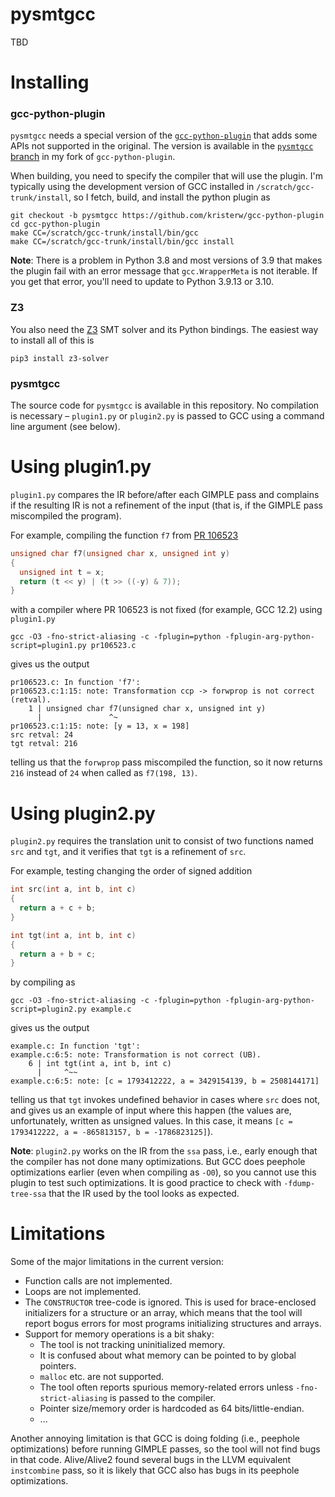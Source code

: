 # pysmtgcc
TBD

# Installing
### gcc-python-plugin
`pysmtgcc` needs a special version of the [`gcc-python-plugin`](https://github.com/davidmalcolm/gcc-python-plugin) that adds some APIs not supported in the original. The version is available in the [`pysmtgcc` branch](https://github.com/kristerw/gcc-python-plugin/tree/pysmtgcc) in my fork of `gcc-python-plugin`.

When building, you need to specify the compiler that will use the plugin. I'm typically using the development version of GCC installed in `/scratch/gcc-trunk/install`, so I fetch, build, and install the python plugin as
```
git checkout -b pysmtgcc https://github.com/kristerw/gcc-python-plugin
cd gcc-python-plugin
make CC=/scratch/gcc-trunk/install/bin/gcc
make CC=/scratch/gcc-trunk/install/bin/gcc install
```
**Note**: There is a problem in Python 3.8 and most versions of 3.9 that makes the plugin fail with an error message that `gcc.WrapperMeta` is not iterable. If you get that error, you'll need to update to Python 3.9.13 or 3.10.

### Z3
You also need the [Z3](https://github.com/Z3Prover/z3) SMT solver and its Python bindings. The easiest way to install all of this is
```
pip3 install z3-solver
```

### pysmtgcc
The source code for `pysmtgcc` is available in this repository. No compilation is necessary – `plugin1.py` or `plugin2.py` is passed to GCC using a command line argument (see below).

# Using plugin1.py
`plugin1.py` compares the IR before/after each GIMPLE pass and complains if the resulting IR is not a refinement of the input (that is, if the GIMPLE pass miscompiled the program).

For example, compiling the function `f7` from [PR 106523](https://gcc.gnu.org/bugzilla/show_bug.cgi?id=106523)
```c
unsigned char f7(unsigned char x, unsigned int y)
{
  unsigned int t = x;
  return (t << y) | (t >> ((-y) & 7));
}
```
with a compiler where PR 106523 is not fixed (for example, GCC 12.2) using `plugin1.py`
```
gcc -O3 -fno-strict-aliasing -c -fplugin=python -fplugin-arg-python-script=plugin1.py pr106523.c
```
gives us the output
```
pr106523.c: In function 'f7':
pr106523.c:1:15: note: Transformation ccp -> forwprop is not correct (retval).
    1 | unsigned char f7(unsigned char x, unsigned int y)
      |               ^~
pr106523.c:1:15: note: [y = 13, x = 198]
src retval: 24
tgt retval: 216
```
telling us that the `forwprop` pass miscompiled the function, so it now returns `216` instead of `24` when called as `f7(198, 13)`.


# Using plugin2.py
`plugin2.py` requires the translation unit to consist of two functions named `src` and `tgt`, and it verifies that `tgt` is a refinement of `src`.

For example, testing changing the order of signed addition
```c
int src(int a, int b, int c)
{
  return a + c + b;
}

int tgt(int a, int b, int c)
{
  return a + b + c;
}
```
by compiling as
```
gcc -O3 -fno-strict-aliasing -c -fplugin=python -fplugin-arg-python-script=plugin2.py example.c
```
gives us the output
```
example.c: In function 'tgt':
example.c:6:5: note: Transformation is not correct (UB).
    6 | int tgt(int a, int b, int c)
      |     ^~~
example.c:6:5: note: [c = 1793412222, a = 3429154139, b = 2508144171]
```
telling us that `tgt` invokes undefined behavior in cases where `src` does not,
and gives us an example of input where this happen (the values are, unfortunately, written as unsigned values. In this case, it means `[c = 1793412222, a = -865813157, b = -1786823125]`).

**Note**: `plugin2.py` works on the IR from the `ssa` pass, i.e., early enough that the compiler has not done many optimizations. But GCC does peephole optimizations earlier (even when compiling as `-O0`), so you cannot use this plugin to test such optimizations. It is good practice to check with `-fdump-tree-ssa` that the IR used by the tool looks as expected.

# Limitations
Some of the major limitations in the current version:
* Function calls are not implemented.
* Loops are not implemented.
* The `CONSTRUCTOR` tree-code is ignored. This is used for brace-enclosed initializers for a structure or an array, which means that the tool will report bogus errors for most programs initializing structures and arrays.
* Support for memory operations is a bit shaky:
  * The tool is not tracking uninitialized memory.
  * It is confused about what memory can be pointed to by global pointers.
  * `malloc` etc. are not supported.
  * The tool often reports spurious memory-related errors unless `-fno-strict-aliasing` is passed to the compiler.
  * Pointer size/memory order is hardcoded as 64 bits/little-endian.
  * ...

Another annoying limitation is that GCC is doing folding (i.e., peephole optimizations) before running GIMPLE passes, so the tool will not find bugs in that code. Alive/Alive2 found several bugs in the LLVM equivalent `instcombine` pass, so it is likely that GCC also has bugs in its peephole optimizations.
